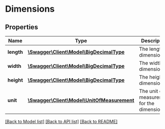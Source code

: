 # Dimensions

## Properties
Name | Type | Description | Notes
------------ | ------------- | ------------- | -------------
**length** | [**\Swagger\Client\Model\BigDecimalType**](BigDecimalType.md) | The length dimension. | 
**width** | [**\Swagger\Client\Model\BigDecimalType**](BigDecimalType.md) | The width dimension. | 
**height** | [**\Swagger\Client\Model\BigDecimalType**](BigDecimalType.md) | The height dimension. | 
**unit** | [**\Swagger\Client\Model\UnitOfMeasurement**](UnitOfMeasurement.md) | The unit of measurement for the dimensions. | 

[[Back to Model list]](../README.md#documentation-for-models) [[Back to API list]](../README.md#documentation-for-api-endpoints) [[Back to README]](../README.md)


